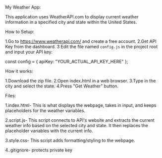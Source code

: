 My Weather App:

This application uses WeatherAPI.com to display current weather information in a specified city and state within the United States.


How to Setup:

1.Go to  https://www.weatherapi.com/ and create a free account.
2.Get API Key from the dashboard.
3 Edit the file named `config.js` in the project root and input your API key:

const config = {
  apiKey: "YOUR_ACTUAL_API_KEY_HERE"
};


How it works:

1.Download the zip file.
2.Open index.html in a web browser.
3.Type in the city and select the state.
4.Press "Get Weather" button.


Files:

1.index.html- This is what displays the webpage, takes in input, and keeps placeholders for the weather variables.

2.script.js- This script connects to API's website and extracts the current weather info based on the selected city and state. It then replaces the placeholder variables with the current info.

3.style.css- This script adds formatting/styling to the webpage.

4..gitignore- protects private key
